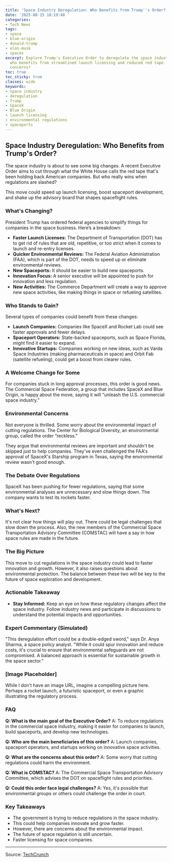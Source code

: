 ```yaml
---
title: 'Space Industry Deregulation: Who Benefits from Trump''s Order?'
date: '2025-08-15 18:19:48 '
categories:
- Tech News
tags:
- space
- blue-origin
- donald-trump
- elon-musk
- spacex
excerpt: Explore Trump's Executive Order to deregulate the space industry. Discover
  who benefits from streamlined launch licensing and reduced red tape. What are the
  concerns?
toc: true
toc_sticky: true
classes: wide
keywords:
- space industry
- deregulation
- Trump
- SpaceX
- Blue Origin
- launch licensing
- environmental regulations
- spaceports
---
```


## Space Industry Deregulation: Who Benefits from Trump's Order?

The space industry is about to see some big changes. A recent Executive Order aims to cut through what the White House calls the red tape that's been holding back American companies. But who really wins when regulations are slashed?

This move could speed up launch licensing, boost spaceport development, and shake up the advisory board that shapes spaceflight rules.

### What's Changing?

President Trump has ordered federal agencies to simplify things for companies in the space business. Here’s a breakdown:

*   **Faster Launch Licenses:** The Department of Transportation (DOT) has to get rid of rules that are old, repetitive, or too strict when it comes to launch and re-entry licenses.
*   **Quicker Environmental Reviews:** The Federal Aviation Administration (FAA), which is part of the DOT, needs to speed up or eliminate environmental reviews.
*   **New Spaceports:** It should be easier to build new spaceports.
*   **Innovation Focus:** A senior executive will be appointed to push for innovation and less regulation.
*   **New Activities:** The Commerce Department will create a way to approve new space activities, like making things in space or refueling satellites.

### Who Stands to Gain?

Several types of companies could benefit from these changes:

*   **Launch Companies:** Companies like SpaceX and Rocket Lab could see faster approvals and fewer delays.
*   **Spaceport Operators:** State-backed spaceports, such as Space Florida, might find it easier to expand.
*   **Innovative Startups:** Companies working on new ideas, such as Varda Space Industries (making pharmaceuticals in space) and Orbit Fab (satellite refueling), could get a boost from clearer rules.

### A Welcome Change for Some

For companies stuck in long approval processes, this order is good news. The Commercial Space Federation, a group that includes SpaceX and Blue Origin, is happy about the move, saying it will “unleash the U.S. commercial space industry.”

### Environmental Concerns

Not everyone is thrilled. Some worry about the environmental impact of cutting regulations. The Center for Biological Diversity, an environmental group, called the order “reckless.”

They argue that environmental reviews are important and shouldn't be skipped just to help companies. They've even challenged the FAA's approval of SpaceX's Starship program in Texas, saying the environmental review wasn't good enough.

### The Debate Over Regulations

SpaceX has been pushing for fewer regulations, saying that some environmental analyses are unnecessary and slow things down. The company wants to test its rockets faster.

### What's Next?

It's not clear how things will play out. There could be legal challenges that slow down the process. Also, the new members of the Commercial Space Transportation Advisory Committee (COMSTAC) will have a say in how space rules are made in the future.

### The Big Picture

This move to cut regulations in the space industry could lead to faster innovation and growth. However, it also raises questions about environmental protection. The balance between these two will be key to the future of space exploration and development.

### Actionable Takeaway

*   **Stay Informed:** Keep an eye on how these regulatory changes affect the space industry. Follow industry news and participate in discussions to understand the potential impacts and opportunities.

### Expert Commentary (Simulated)

"This deregulation effort could be a double-edged sword," says Dr. Anya Sharma, a space policy analyst. "While it could spur innovation and reduce costs, it's crucial to ensure that environmental safeguards are not compromised. A balanced approach is essential for sustainable growth in the space sector."

### [Image Placeholder]

While I don't have an image URL, imagine a compelling picture here. Perhaps a rocket launch, a futuristic spaceport, or even a graphic illustrating the regulatory process.

### FAQ

**Q: What is the main goal of the Executive Order?**
A: To reduce regulations in the commercial space industry, making it easier for companies to launch, build spaceports, and develop new technologies.

**Q: Who are the main beneficiaries of this order?**
A: Launch companies, spaceport operators, and startups working on innovative space activities.

**Q: What are the concerns about this order?**
A: Some worry that cutting regulations could harm the environment.

**Q: What is COMSTAC?**
A: The Commercial Space Transportation Advisory Committee, which advises the DOT on spaceflight rules and priorities.

**Q: Could this order face legal challenges?**
A: Yes, it's possible that environmental groups or others could challenge the order in court.

### Key Takeaways

*   The government is trying to reduce regulations in the space industry.
*   This could help companies innovate and grow faster.
*   However, there are concerns about the environmental impact.
*   The future of space regulation is still uncertain.
*   Faster licensing for space companies.

---

Source: [TechCrunch](https://techcrunch.com/2025/08/15/trump-wants-to-clean-up-the-space-industrys-red-tape-heres-who-wins/)